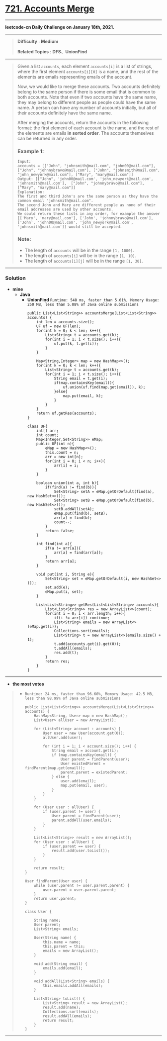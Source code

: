# [721. Accounts Merge](https://leetcode.com/problems/accounts-merge/)

---

**leetcode-cn Daily Challenge on January 18th, 2021.**

---

> **Difficulty** : **Medium**
>
> **Related Topics** : **DFS**、**UnionFind**

---

> Given a list `accounts`, each element `accounts[i]` is a list of strings,
> where the first element `accounts[i][0]` is a name,
> and the rest of the elements are emails representing emails of the account.
>
> Now, we would like to merge these accounts.
> Two accounts definitely belong to the same person if there is some email that is common to both accounts.
> Note that even if two accounts have the same name, they may belong to different people as people could have the same name.
> A person can have any number of accounts initially, but all of their accounts definitely have the same name.
>
> After merging the accounts, return the accounts in the following format:
> the first element of each account is the name,
> and the rest of the elements are emails **in sorted order**.
> The accounts themselves can be returned in any order.
>
> ### Example 1:
> ```
> Input:
> accounts = [["John", "johnsmith@mail.com", "john00@mail.com"], ["John", "johnnybravo@mail.com"], ["John", "johnsmith@mail.com", "john_newyork@mail.com"], ["Mary", "mary@mail.com"]]
> Output: [["John", 'john00@mail.com', 'john_newyork@mail.com', 'johnsmith@mail.com'],  ["John", "johnnybravo@mail.com"], ["Mary", "mary@mail.com"]]
> Explanation:
> The first and third John's are the same person as they have the common email "johnsmith@mail.com".
> The second John and Mary are different people as none of their email addresses are used by other accounts.
> We could return these lists in any order, for example the answer [['Mary', 'mary@mail.com'], ['John', 'johnnybravo@mail.com'],
> ['John', 'john00@mail.com', 'john_newyork@mail.com', 'johnsmith@mail.com']] would still be accepted.
> ```
>
> ### Note:
> * The length of `accounts` will be in the range `[1, 1000]`.
> * The length of `accounts[i]` will be in the range `[1, 10]`.
> * The length of `accounts[i][j]` will be in the range `[1, 30]`.

---


### Solution
* **mine**
  * **Java**
    * **UnionFind** `Runtime: 548 ms, faster than 5.01%, Memory Usage: 250 MB, less than 5.08% of Java online submissions`
      ```
      public List<List<String>> accountsMerge(List<List<String>> accounts) {
          int len = accounts.size();
          UF uf = new UF(len);
          for(int k = 0; k < len; k++){
              List<String> t = accounts.get(k);
              for(int i = 1; i < t.size(); i++){
                  uf.put(k, t.get(i));
              }
          }

          Map<String,Integer> map = new HashMap<>();
          for(int k = 0; k < len; k++){
              List<String> t = accounts.get(k);
              for(int i = 1; i < t.size(); i++){
                  String email = t.get(i);
                  if(map.containsKey(email)){
                      uf.union(uf.find(map.get(email)), k);
                  }else{
                      map.put(email, k);
                  }
              }
          }
          return uf.getRes(accounts);
      }

      class UF{
          int[] arr;
          int count;
          Map<Integer,Set<String>> eMap;
          public UF(int n){
              eMap = new HashMap<>();
              this.count = n;
              arr = new int[n];
              for(int i = 0; i < n; i++){
                  arr[i] = i;
              }
          }

          boolean union(int a, int b){
              if(find(a) != find(b)){
                  Set<String> setA = eMap.getOrDefault(find(a), new HashSet<>());
                  Set<String> setB = eMap.getOrDefault(find(b), new HashSet<>());
                  setB.addAll(setA);
                  eMap.put(find(b), setB);
                  arr[a] = find(b);
                  count--;
              }
              return false;
          }

          int find(int a){
              if(a != arr[a]){
                  arr[a] = find(arr[a]);
              }
              return arr[a];
          }

          void put(int i, String e){
              Set<String> set = eMap.getOrDefault(i, new HashSet<>());
              set.add(e);
              eMap.put(i, set);
          }

          List<List<String>> getRes(List<List<String>> accounts){
              List<List<String>> res = new ArrayList<>(count);
              for(int i = 0; i < arr.length; i++){
                  if(i != arr[i]) continue;
                  List<String> emails = new ArrayList<>(eMap.get(i));
                  Collections.sort(emails);
                  List<String> t = new ArrayList<>(emails.size() + 1);
                  t.add(accounts.get(i).get(0));
                  t.addAll(emails);
                  res.add(t);
              }
              return res;
          }
      }
      ```
---


* **the most votes**
>  * `Runtime: 24 ms, faster than 96.60%, Memory Usage: 42.5 MB, less than 98.99% of Java online submissions `
>    ```
>    public List<List<String>> accountsMerge(List<List<String>> accounts) {
>        HashMap<String, User> map = new HashMap();
>        List<User> allUser = new ArrayList();
>
>        for (List<String> account : accounts) {
>            User user = new User(account.get(0));
>            allUser.add(user);
>
>            for (int i = 1; i < account.size(); i++) {
>                String email = account.get(i);
>                if (map.containsKey(email)) {
>                    User parent = findParent(user);
>                    User existedParent = findParent(map.get(email));
>                    parent.parent = existedParent;
>                } else {
>                    user.add(email);
>                    map.put(email, user);
>                }
>            }
>        }
>
>        for (User user : allUser) {
>            if (user.parent != user) {
>                User parent = findParent(user);
>                parent.addAll(user.emails);
>            }
>        }
>
>        List<List<String>> result = new ArrayList();
>        for (User user : allUser) {
>            if (user.parent == user) {
>                result.add(user.toList());
>            }
>        }
>
>        return result;
>    }
>
>    User findParent(User user) {
>        while (user.parent != user.parent.parent) {
>            user.parent = user.parent.parent;
>        }
>        return user.parent;
>    }
>
>    class User {
>
>        String name;
>        User parent;
>        List<String> emails;
>
>        User(String name) {
>            this.name = name;
>            this.parent = this;
>            emails = new ArrayList();
>        }
>
>        void add(String email) {
>            emails.add(email);
>        }
>
>        void addAll(List<String> emails) {
>            this.emails.addAll(emails);
>        }
>
>        List<String> toList() {
>            List<String> result = new ArrayList();
>            result.add(name);
>            Collections.sort(emails);
>            result.addAll(emails);
>            return result;
>        }
>    }
>    ```

---
